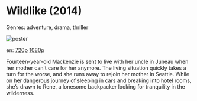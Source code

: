 # Wildlike (2014)

Genres: adventure, drama, thriller

![poster](http://image.tmdb.org/t/p/w500/s3Osz35ZghNDioKox3f2h8gxx9c.jpg)

en:
  [720p](magnet:?xt=urn:btih:C7779B1E9FFA7299FB7578E55FB0F024A311CE39&tr=udp://glotorrents.pw:6969/announce&tr=udp://tracker.opentrackr.org:1337/announce&tr=udp://torrent.gresille.org:80/announce&tr=udp://tracker.openbittorrent.com:80&tr=udp://tracker.coppersurfer.tk:6969&tr=udp://tracker.leechers-paradise.org:6969&tr=udp://p4p.arenabg.ch:1337&tr=udp://tracker.internetwarriors.net:1337)
  [1080p](magnet:?xt=urn:btih:4FFBB7837EAF0FF6D6FDF0FD893E2304201F1E9F&tr=udp://glotorrents.pw:6969/announce&tr=udp://tracker.opentrackr.org:1337/announce&tr=udp://torrent.gresille.org:80/announce&tr=udp://tracker.openbittorrent.com:80&tr=udp://tracker.coppersurfer.tk:6969&tr=udp://tracker.leechers-paradise.org:6969&tr=udp://p4p.arenabg.ch:1337&tr=udp://tracker.internetwarriors.net:1337)
  


Fourteen-year-old Mackenzie is sent to live with her uncle in Juneau when her mother can’t care for her anymore. The living situation quickly takes a turn for the worse, and she runs away to rejoin her mother in Seattle. While on her dangerous journey of sleeping in cars and breaking into hotel rooms, she’s drawn to Rene, a lonesome backpacker looking for tranquility in the wilderness.